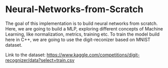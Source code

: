 # Neural-Networks-from-Scratch

The goal of this implementation is to build neural networks from scratch.
Here, we are going to build a MLP, exploring different concepts of Machine Learning,
like normalization, metrics, training etc. 
To train the model build here in C++, we are going to use the digit-reconizer based
on MNIST dataset. 

Link to the dataset: https://www.kaggle.com/competitions/digit-recognizer/data?select=train.csv
